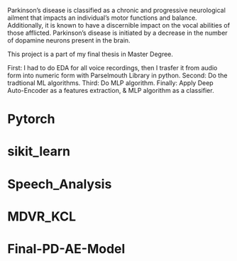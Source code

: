  Parkinson’s disease is classified as a chronic and progressive neurological ailment that impacts an individual’s motor functions and balance. Additionally, it is known to have a discernible impact on the vocal abilities of those afflicted. Parkinson’s disease is initiated by a decrease in the number of dopamine neurons present in the brain.
 
 This project is a part of my final thesis in Master Degree.

 First: I had to do EDA for all voice recordings, then I trasfer it from audio form into numeric form with Parselmouth Library in python.
 Second: Do the tradtional ML algorithms.
 Third: Do MLP algorithm.
 Finally: Apply Deep Auto-Encoder as a features extraction, & MLP algorithm as a classifier.

 
 # Pytorch 
 # sikit_learn 
 # Speech_Analysis 
 # MDVR_KCL
 # Final-PD-AE-Model
